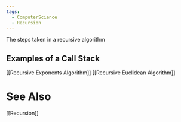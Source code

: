 ```yaml
---
tags:
  - ComputerScience
  - Recursion
---
```

The steps taken in a recursive algorithm

## Examples of a Call Stack
[[Recursive Exponents Algorithm]]
[[Recursive Euclidean Algorithm]]

# See Also
[[Recursion]]